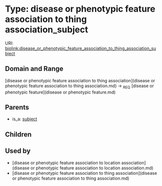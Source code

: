 
# Type: disease or phenotypic feature association to thing association_subject




URI: [biolink:disease_or_phenotypic_feature_association_to_thing_association_subject](https://w3id.org/biolink/vocab/disease_or_phenotypic_feature_association_to_thing_association_subject)


## Domain and Range

[disease or phenotypic feature association to thing association](disease or phenotypic feature association to thing association.md) ->  <sub>REQ</sub> [disease or phenotypic feature](disease or phenotypic feature.md)

## Parents

 *  is_a: [subject](subject.md)

## Children


## Used by

 * [disease or phenotypic feature association to location association](disease or phenotypic feature association to location association.md)
 * [disease or phenotypic feature association to thing association](disease or phenotypic feature association to thing association.md)
